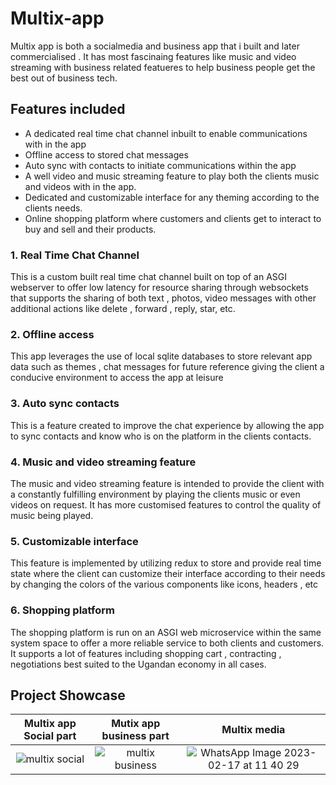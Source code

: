 # Multix-app
Multix app is both a socialmedia and business app that i built and later commercialised . It has most fascinaing features like music and video streaming  with business related featueres to help business people get the best out of business tech.

## Features included
 - A dedicated real time chat channel inbuilt to enable communications with in the app
 - Offline access to stored chat messages 
 - Auto sync with contacts to initiate communications within the app 
 - A well video and music streaming feature to play both the clients music and videos with in the app.
 - Dedicated and customizable interface for any theming according to the clients needs.
 - Online shopping platform where customers and clients get to interact to buy and sell and their products.
 
### 1. Real Time Chat Channel
   This is a custom built real time chat channel built on top of an ASGI webserver to offer low latency for resource sharing through websockets that supports the sharing of both text , photos, video messages with other additional actions like delete , forward , reply, star, etc.
### 2. Offline access 
  This app leverages the use of local sqlite databases to store relevant app data such as themes , chat messages for future reference giving the client a conducive environment to access the app at leisure
### 3. Auto sync contacts
  This is a feature created to improve the chat experience by allowing the app to sync contacts and know who is on the platform in the clients contacts.
### 4. Music and video streaming feature
  The music and video streaming feature is intended to provide the client with a constantly fulfilling environment by playing the clients music or even videos on request. It has more customised features to control the quality of music being played.
### 5. Customizable interface 
  This feature is implemented by utilizing redux to store and provide real time state where the client can customize their interface according to their needs by changing the colors of the various components like icons, headers , etc 
### 6. Shopping platform
  The shopping platform is run on an ASGI web microservice within the same system space to offer a more reliable service to both clients and customers. It supports a lot of features including shopping cart , contracting , negotiations best suited to the Ugandan economy in all cases. 

## Project Showcase

Multix app Social part            |  Mutix app business part  | Multix media
:-------------------------:|:-------------------------:|:-------------------------:| 
![multix social](https://user-images.githubusercontent.com/71936382/219848716-118fc596-7a54-4e86-b5e7-667f6cd138bf.jpg) |  ![multix business](https://user-images.githubusercontent.com/71936382/219848713-36e105c4-9fba-4dfd-a863-7cc1d80c27df.jpg) | ![WhatsApp Image 2023-02-17 at 11 40 29](https://user-images.githubusercontent.com/71936382/219851797-6b7a8ba4-527e-4801-b51c-cb1bde7a199c.jpg)


